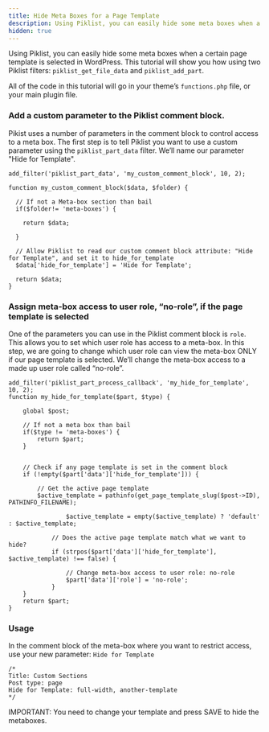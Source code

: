 ```yaml
---
title: Hide Meta Boxes for a Page Template
description: Using Piklist, you can easily hide some meta boxes when a certain page template is selected in WordPress
hidden: true
---
```


Using Piklist, you can easily hide some meta boxes when a certain page template is selected in WordPress. This tutorial will show you how using two Piklist filters: `piklist_get_file_data` and `piklist_add_part`.

All of the code in this tutorial will go in your theme’s `functions.php` file, or your main plugin file.

### Add a custom parameter to the Piklist comment block.
Pikist uses a number of parameters in the comment block to control access to a meta box. The first step is to tell Piklist you want to use a custom parameter using the `piklist_part_data` filter. We’ll name our parameter "Hide for Template".

```
add_filter('piklist_part_data', 'my_custom_comment_block', 10, 2);

function my_custom_comment_block($data, $folder) {

  // If not a Meta-box section than bail
  if($folder!= 'meta-boxes') {

    return $data;

  }

  // Allow Piklist to read our custom comment block attribute: "Hide for Template", and set it to hide_for_template
  $data['hide_for_template'] = 'Hide for Template';

  return $data;
}
```

### Assign meta-box access to user role, “no-role”, if the page template is selected
One of the parameters you can use in the Piklist comment block is `role`. This allows you to set which user role has access to a meta-box. In this step, we are going to change which user role can view the meta-box ONLY if our page template is selected. We’ll change the meta-box access to a made up user role called “no-role”.

```
add_filter('piklist_part_process_callback', 'my_hide_for_template', 10, 2);
function my_hide_for_template($part, $type) {

    global $post;

    // If not a meta box than bail
    if($type != 'meta-boxes') {
        return $part;
    }


    // Check if any page template is set in the comment block
    if (!empty($part['data']['hide_for_template'])) {

        // Get the active page template
        $active_template = pathinfo(get_page_template_slug($post->ID), PATHINFO_FILENAME);

                $active_template = empty($active_template) ? 'default' : $active_template;

            // Does the active page template match what we want to hide?
            if (strpos($part['data']['hide_for_template'], $active_template) !== false) {

                // Change meta-box access to user role: no-role
                $part['data']['role'] = 'no-role';
            }
    }
    return $part;
}
```

### Usage
In the comment block of the meta-box where you want to restrict access, use your new parameter: `Hide for Template`
```
/*
Title: Custom Sections
Post type: page
Hide for Template: full-width, another-template
*/
```

IMPORTANT: You need to change your template and press SAVE to hide the metaboxes.

